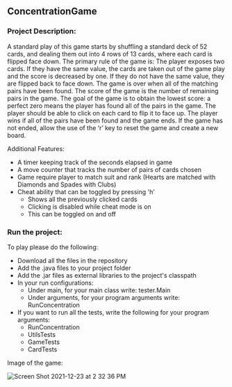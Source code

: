 ## ConcentrationGame

### Project Description:

A standard play of this game starts by shuffling a standard deck of 52 cards, and dealing them out into 4 rows of 13 cards, where each card is flipped face down.
The primary rule of the game is: The player exposes two cards. If they have the same value, the cards are taken out of the game play and the score is decreased by one. If they do not have the same value, they are flipped back to face down. The game is over when all of the matching pairs have been found.
The score of the game is the number of remaining pairs in the game. The goal of the game is to obtain the lowest score: a perfect zero means the player has found all of the pairs in the game. The player should be able to click on each card to flip it to face up. The player wins if all of the pairs have been found and the game ends. If the game has not ended, allow the use of the ‘r’ key to reset the game and create a new board.

Additional Features: 
- A timer keeping track of the seconds elapsed in game
- A move counter that tracks the number of pairs of cards chosen
- Game require player to match suit and rank (Hearts are matched with Diamonds and Spades with Clubs)
- Cheat ability that can be toggled by pressing 'h'
  - Shows all the previously clicked cards
  - Clicking is disabled while cheat mode is on
  - This can be toggled on and off

### Run the project:

To play please do the following:
- Download all the files in the repository
- Add the .java files to your project folder
- Add the .jar files as external libraries to the project's classpath
- In your run configurations:
  - Under main, for your main class write: tester.Main
  - Under arguments, for your program arguments write: RunConcentration
- If you want to run all the tests, write the following for your program arguments:
  - RunConcentration
  - UtilsTests
  - GameTests
  - CardTests

Image of the game:

![Screen Shot 2021-12-23 at 2 32 36 PM](https://user-images.githubusercontent.com/89400862/147286259-f61221e7-d8ca-4371-93fd-edd4b83d433b.png)
